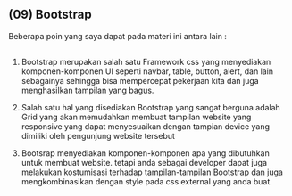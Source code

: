 ## (09) Bootstrap

Beberapa poin yang saya dapat pada materi ini antara lain : 

##

1. Bootstrap merupakan salah satu Framework css yang menyediakan komponen-komponen UI seperti navbar, table, button, alert, dan lain sebagainya sehingga bisa mempercepat pekerjaan kita dan juga menghasilkan tampilan yang bagus.

2. Salah satu hal yang disediakan Bootstrap yang sangat berguna adalah Grid yang akan memudahkan membuat tampilan website yang responsive yang dapat menyesuaikan dengan tampian device yang dimiliki oleh pengunjung website tersebut

3. Bootsrap menyediakan komponen-komponen apa yang dibutuhkan untuk membuat website. tetapi anda sebagai developer dapat juga melakukan kostumisasi terhadap tampilan-tampilan Bootstrap dan juga mengkombinasikan dengan style pada css external yang anda buat. 


##